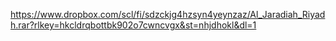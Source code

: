 https://www.dropbox.com/scl/fi/sdzckjg4hzsyn4yeynzaz/Al_Jaradiah_Riyadh.rar?rlkey=hkcldrqbottbk902o7cwncvgx&st=nhjdhokl&dl=1
